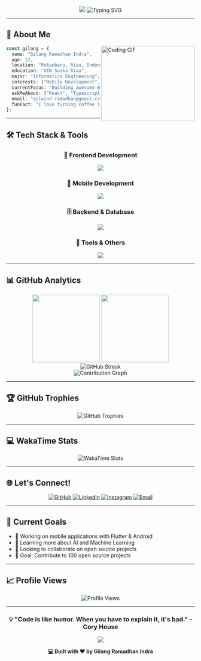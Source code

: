 <div align="center">
  
  <!-- Animated Header -->
  <img src="https://capsule-render.vercel.app/api?type=waving&color=gradient&customColorList=12,20,28&height=200&section=header&text=Hi%20There!%20I'm%20Gilang%20👋&fontSize=50&fontColor=ffffff&animation=fadeIn&fontAlignY=40&desc=Some%20call%20me%20Lang!&descAlignY=60&descSize=18" />
  
  <!-- Typing Animation -->
  <img src="https://readme-typing-svg.demolab.com?font=Fira+Code&size=22&duration=3000&pause=1000&color=36BCF7&center=true&vCenter=true&width=600&lines=Informatics+Engineering+Student;Mobile+Development+Enthusiast;AI+%26+Technology+Lover;Always+Learning+New+Things!" alt="Typing SVG" />
  
</div>

---

## 🚀 About Me

<img align="right" alt="Coding GIF" height="200" width="250" src="https://cdn.dribbble.com/users/1162077/screenshots/3848914/programmer.gif" />

```typescript
const gilang = {
  name: "Gilang Ramadhan Indra",
  age: 22,
  location: "Pekanbaru, Riau, Indonesia",
  education: "UIN Suska Riau",
  major: "Informatics Engineering",
  interests: ["Mobile Development", "Artificial Intelligence", "Web Development"],
  currentFocus: "Building awesome Web apps with React & NodeJS",
  askMeAbout: ["React", "Typescript", "React", "NodeJS", "Tech in general"],
  email: "gilaind.ramadhan@gmail.com",
  funFact: "I love turning coffee into code ☕️→💻"
};
```

---

## 🛠️ Tech Stack & Tools

<div align="center">

### 🎨 Frontend Development
<p>
  <img src="https://skillicons.dev/icons?i=html,css,js,ts,react,tailwind,vite,figma&theme=dark" />
</p>

### 📱 Mobile Development
<p>
  <img src="https://skillicons.dev/icons?i=flutter,dart,kotlin,java,firebase&theme=dark" />
</p>

### 🗄️ Backend & Database
<p>
  <img src="https://skillicons.dev/icons?i=php,mysql,postgresql,prisma,nodejs,express,bun&theme=dark" />
</p>

### 🧰 Tools & Others
<p>
  <img src="https://skillicons.dev/icons?i=git,github,vscode,postman,docker,arduino&theme=dark" />
</p>

</div>

---

## 📊 GitHub Analytics

<div align="center">
  <img height="180em" src="https://github-readme-stats.vercel.app/api?username=gindra-o7&show_icons=true&theme=tokyonight&include_all_commits=true&count_private=true&hide_border=true&bg_color=0D1117&title_color=58A6FF&text_color=C9D1D9&icon_color=58A6FF"/>
  <img height="180em" src="https://github-readme-stats.vercel.app/api/top-langs/?username=gindra-o7&layout=compact&langs_count=8&theme=tokyonight&hide_border=true&bg_color=0D1117&title_color=58A6FF&text_color=C9D1D9"/>
</div>

<div align="center">
  <img src="https://streak-stats.demolab.com?user=gindra-o7&theme=tokyonight&hide_border=true&background=0D1117&stroke=58A6FF&ring=58A6FF&fire=FF6B6B&currStreakLabel=C9D1D9&sideNums=C9D1D9&currStreakNum=58A6FF&dates=8B949E&sideLabels=C9D1D9" alt="GitHub Streak" />
</div>

<div align="center">
  <img src="https://github-readme-activity-graph.vercel.app/graph?username=gindra-o7&theme=tokyo-night&hide_border=true&bg_color=0D1117&color=58A6FF&line=58A6FF&point=FF6B6B" alt="Contribution Graph" />
</div>

---

## 🏆 GitHub Trophies

<div align="center">
  <img src="https://github-profile-trophy.vercel.app/?username=gindra-o7&theme=tokyonight&no-frame=true&row=1&column=7&margin-h=15&margin-w=5" alt="GitHub Trophies" />
</div>

---

## 💻 WakaTime Stats

<div align="center">
  <img src="https://github-readme-stats.vercel.app/api/wakatime?username=Gindra_o7&theme=tokyonight&hide_border=true&bg_color=0D1117&title_color=58A6FF&text_color=C9D1D9&layout=compact&custom_title=This%20Week%20I%20Spent%20My%20Time%20On" alt="WakaTime Stats" />
</div>

---

## 🌐 Let's Connect!

<div align="center">
  
  [![GitHub](https://img.shields.io/badge/GitHub-000000?style=for-the-badge&logo=github&logoColor=white)](https://github.com/gindra-o7)
  [![LinkedIn](https://img.shields.io/badge/LinkedIn-0077B5?style=for-the-badge&logo=linkedin&logoColor=white)](https://linkedin.com/in/gilang-ramadhan-indra)
  [![Instagram](https://img.shields.io/badge/Instagram-E4405F?style=for-the-badge&logo=instagram&logoColor=white)](https://instagram.com/gilanginr_)
  [![Email](https://img.shields.io/badge/Email-D14836?style=for-the-badge&logo=gmail&logoColor=white)](mailto:gilaind.ramadhan@gmail.com)
  
</div>

---

## 🎯 Current Goals

- 🔭 Working on mobile applications with Flutter & Android
- 🌱 Learning more about AI and Machine Learning
- 👯 Looking to collaborate on open source projects
- 🎯 Goal: Contribute to 100 open source projects

---

## 📈 Profile Views

<div align="center">
  <img src="https://komarev.com/ghpvc/?username=gindra-o7&style=for-the-badge&color=blueviolet" alt="Profile Views" />
</div>

---

<div align="center">
  
  ### 💡 "Code is like humor. When you have to explain it, it's bad." - Cory House
  
  <img src="https://capsule-render.vercel.app/api?type=waving&color=gradient&customColorList=12,20,28&height=100&section=footer" />
  
  **💻 Built with ❤️ by Gilang Ramadhan Indra**
  
</div>
